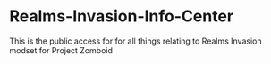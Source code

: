 # Realms-Invasion-Info-Center
This is the public access for for all things relating to Realms Invasion modset for Project Zomboid
